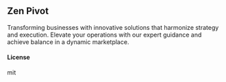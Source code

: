## Zen Pivot

Transforming businesses with innovative solutions that harmonize strategy and execution. Elevate your operations with our expert guidance and achieve balance in a dynamic marketplace.

#### License

mit